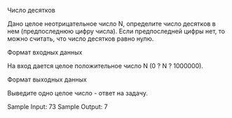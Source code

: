 Число десятков

Дано целое неотрицательное число N, определите число десятков в нем (предпоследнюю цифру числа). Если предпоследней цифры нет, то можно считать, что число десятков равно нулю.

Формат входных данных

На вход дается целое положительное число N (0 ? N ? 1000000).

Формат выходных данных

Выведите одно целое число - ответ на задачу.

Sample Input:
73
Sample Output:
7